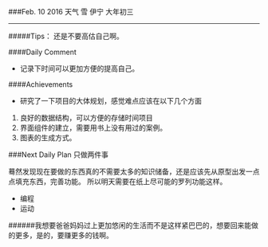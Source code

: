 ###Feb. 10 2016 天气 雪 伊宁 大年初三
***
#####Tips：
还是不要高估自己啊。

####Daily Comment
+ 记录下时间可以更加方便的提高自己。

####Achievements
+ 研究了一下项目的大体规划，感觉难点应该在以下几个方面

1. 良好的数据结构，可以方便的存储时间项目
2. 界面组件的建立，需要用书上没有用过的案例。
3. 图表的生成方式。

###Next Daily Plan
只做两件事

蓦然发现现在要做的东西真的不需要太多的知识储备，还是应该先从原型出发一点点填充东西，完善功能。 所以明天需要在纸上尽可能的罗列功能这样。

+ 编程
+ 运动

######我想要爸爸妈妈过上更加悠闲的生活而不是这样紧巴巴的，想要回来能做的更多，是的，要赚更多的钱啊。